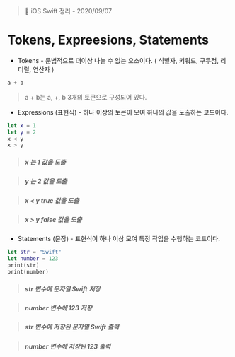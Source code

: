    > 📝 iOS Swift 정리 - 2020/09/07

 # Tokens, Expreesions, Statements

  - Tokens  - 문법적으로 더이상 나눌 수 없는 요소이다. ( 식별자, 키워드, 구두점, 리터럴, 연산자 )
  ```swift
 a + b
 ```
 >  a + b는 a, +, b 3개의 토큰으로 구성되어 있다.

  - Expressions (표현식) - 하나 이상의 토큰이 모여 하나의 값을 도출하는 코드이다.
  ```swift
 let x = 1
 let y = 2
 x < y
 x > y
 ```
 > ##### x 는 1 값을 도출 
 
 > ##### y 는 2 값을 도출
 
 > ##### x < y true 값을 도출
 
 > ##### x > y false 값을 도출

  - Statements (문장) - 표현식이 하나 이상 모여 특정 작업을 수행하는 코드이다.
  ```swift
 let str = "Swift"
 let number = 123
 print(str)
 print(number)
 ```
 > ##### str 변수에 문자열 Swift 저장 
 
 > ##### number 변수에 123 저장
 
 > ##### str 변수에 저장된 문자열 Swift 출력
 
 > ##### number 변수에 저장된 123 출력

